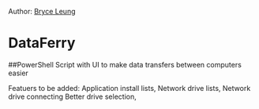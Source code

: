 Author:
[Bryce Leung](https://github.com/Bryce-Leung)

# DataFerry
##PowerShell Script with UI to make data transfers between computers easier

Featuers to be added:
Application install lists, 
Network drive lists, 
Network drive connecting
Better drive selection,
